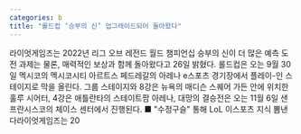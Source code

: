 ```yaml
---
categories: b
title: "롤드컵 ‘승부의 신’ 업그레이드되어 돌아왔다"
---
```

라이엇게임즈는 2022년 리그 오브 레전드 월드 챔피언십 승부의 신이 더 많은 예측 도전 과제는 물론, 매력적인 보상과 함께 돌아왔다고 26일 밝혔다. 롤드컵은 오는 9월 30일 멕시코의 멕시코시티 아르트스 페드레갈의 아레나 e스포츠 경기장에서 플레이-인 스테이지로 막을 올린다. 그룹 스테이지와 8강은 뉴욕의 매디슨 스퀘어 가든 안에 위치한 훌루 시어터, 4강은 애틀란타의 스테이트팜 아레나, 대망의 결승전은 오는 11월 6일 샌프란시스코의 체이스 센터에서 진행된다. ■ "수정구슬" 통해 LoL 이스포츠 지식 뽐낸다라이엇게임즈는 20